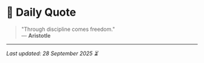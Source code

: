 # 📜 Daily Quote

> "Through discipline comes freedom."  
> — **Aristotle**

---

_Last updated: 28 September 2025 ⏳_
